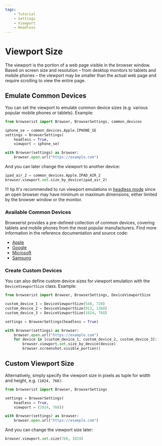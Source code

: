 ```yaml
---
tags:
    - Tutorial
    - Settings
    - Viewport
    - Headless
---
```


# Viewport Size
The viewport is the portion of a web page visible in the browser window. Based on screen size and resolution – from desktop monitors to tablets and mobile phones – the viewport may be smaller than the actual web page and require scrolling to view the entire page.

## Emulate Common Devices
You can set the viewport to emulate common device sizes (e.g. various popular mobile phones or tablets). Example:

```python linenums="1"
from browserist import Browser, BrowserSettings, common_devices

iphone_se = common_devices.Apple.IPHONE_SE
settings = BrowserSettings(
    headless = True,
    viewport = iphone_se)

with Browser(settings) as browser:
    browser.open.url("https://example.com")
```

And you can later change the viewport to another device:

```python linenums="1"
ipad_air_2 = common_devices.Apple.IPAD_AIR_2
browser.viewport.set.size_by_device(ipad_air_2)
```

!!! tip
    It's recommended to run viewport emulations in [headless mode](../performance/headless.md) since an open browser may have minimum or maximum dimensions, either limited by the browser window or the monitor.

### Available Common Devices
Browserist provides a pre-defined collection of common devices, covering tablets and mobile phones from the most popular manufacturers. Find more information in the reference documentation and source code:

* [Apple](../../reference/viewport/common_devices/apple.md)
* [Google](../../reference/viewport/common_devices/google.md)
* [Microsoft](../../reference/viewport/common_devices/microsoft.md)
* [Samsung](../../reference/viewport/common_devices/samsung.md)

### Create Custom Devices
You can also define custom device sizes for viewport emulation with the `DeviceViewportSize` class. Example:

```python linenums="1"
from browserist import Browser, BrowserSettings, DeviceViewportSize

custom_device_1 = DeviceViewportSize(540, 720)
custom_device_2 = DeviceViewportSize(912, 1368)
custom_device_3 = DeviceViewportSize(1024, 768)

settings = BrowserSettings(headless = True)

with Browser(settings) as browser:
    browser.open.url("https://example.com")
    for device in [custom_device_1, custom_device_2, custom_device_3]:
        browser.viewport.set.size_by_device(device)
        browser.screenshot.visible_portion()
```

## Custom Viewport Size
Alternatively, simply specify the viewport size in pixels as tuple for width and height, e.g. `(1024, 768)`:

```python linenums="1"
from browserist import Browser, BrowserSettings

settings = BrowserSettings(
    headless = True,
    viewport = (1024, 768))

with Browser(settings) as browser:
    browser.open.url("https://example.com")
```

And you can change the viewport size later:

```python
browser.viewport.set.size(768, 1024)
```
